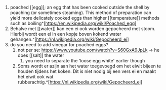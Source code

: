 1. poached [[egg]]; an egg that has been cooked outside the shell by poaching (or sometimes steaming). This method of preparation can yield more delicately cooked eggs than higher [[temperature]] methods such as boiling^[https://en.wikipedia.org/wiki/Poached_egg]
2. Behalve met [[water]] kan een ei ook worden gepocheerd met stoom. Hierbij wordt een ei in een kopje boven kokend water gehangen.^[https://nl.wikipedia.org/wiki/Gepocheerd_ei]
3. do you need to add vinegar for poached eggs?
	1. not per se: https://www.youtube.com/watch?v=S60GxA9JpLk → he does [[salt]] the water
		1. you need to separate the 'loose egg white' earlier though
	2. Soms wordt er azijn aan het water toegevoegd om het eiwit bijeen te houden tijdens het koken. Dit is niet nodig bij een vers ei en maakt het eiwit ook wat rubberachtig.^[https://nl.wikipedia.org/wiki/Gepocheerd_ei]
